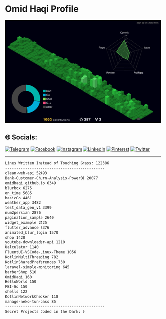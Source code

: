 # Omid Haqi Profile

![OmidHaqi.github.io](profile-3d-contrib/profile-night-green.svg)




## 🌐 Socials:
[![Telegram](https://img.shields.io/badge/Telegram-%231DA1F2.svg?logo=Telegram&logoColor=white)](https://t.me/Omid_Haqi) [![Facebook](https://img.shields.io/badge/Facebook-%231877F2.svg?logo=Facebook&logoColor=white)](https://www.facebook.com/people/Omid-Haqi/pfbid09n3SjgAGD4JFGH1txpawPh9CTkZGboRKMt3vAsNuzJPgu5ctjAhwguuvcFxvLWBMl/) [![Instagram](https://img.shields.io/badge/Instagram-%23E4405F.svg?logo=Instagram&logoColor=white)](https://instagram.com/Umut_haqi) [![LinkedIn](https://img.shields.io/badge/LinkedIn-%230077B5.svg?logo=linkedin&logoColor=white)](https://linkedin.com/in/Omid-haghi) [![Pinterest](https://img.shields.io/badge/Pinterest-%23E60023.svg?logo=Pinterest&logoColor=white)](https://pinterest.com/Umuthq) [![Twitter](https://img.shields.io/badge/Twitter-%231DA1F2.svg?logo=Twitter&logoColor=white)](https://twitter.com/Omid_haqi)

---


<!-- LOC-START -->
```
Lines Written Instead of Touching Grass: 122386
---------------------------------------------
clean-web-api 52493
Bank-Customer-Churn-Analysis-PowerBI 20077
omidhaqi.github.io 6349
blurbox 6275
on_time 5685
basicGo 4461
weather_app 3482
test_data_gen_v1 3399
num2persian 2876
pagination_sample 2640
widget_example 2425
flutter_advance 2376
animated_blur_login 1570
shop 1420
youtube-downloader-api 1210
Ualculator 1140
FluentUI-VSCode-Linux-Theme 1056
KotlinMultiThreading 782
KotlinSharedPreferences 730
laravel-simple-monitoring 645
barberShop 510
OmidHaqi 160
HelloWorld 150
FBI-Go 150
shells 122
KotlinNetworkChecker 118
manage-neko-tun-pass 85
---------------------------------------------
Secret Projects Coded in the Dark: 0
```
<!-- LOC-END -->

